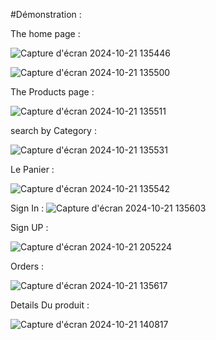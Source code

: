 #Démonstration : 

The home page :

![Capture d'écran 2024-10-21 135446](https://github.com/user-attachments/assets/d5afa120-a97e-4335-98a4-b33541d15a54)

![Capture d'écran 2024-10-21 135500](https://github.com/user-attachments/assets/28fe7055-03a3-42a0-b1c5-a6f9eb40d0ba)


The Products page : 

![Capture d'écran 2024-10-21 135511](https://github.com/user-attachments/assets/5607ab65-9abf-48f6-8441-1e6588be1142)

search by Category :

![Capture d'écran 2024-10-21 135531](https://github.com/user-attachments/assets/36c65a62-d4b2-4211-b63f-71bbe198074b)


Le Panier : 

![Capture d'écran 2024-10-21 135542](https://github.com/user-attachments/assets/a246be6c-73f7-4cf6-ba8b-55bf0437c7cd)


Sign In : 
![Capture d'écran 2024-10-21 135603](https://github.com/user-attachments/assets/e045e514-b25b-4aa4-8241-436a6080c482)

Sign UP : 

![Capture d'écran 2024-10-21 205224](https://github.com/user-attachments/assets/1a92af0e-a7c6-42ef-9dac-70c2135e6f30)

Orders : 

![Capture d'écran 2024-10-21 135617](https://github.com/user-attachments/assets/33f7a2d0-019b-4cb7-9244-bdc30f039ddf)

Details Du produit : 

![Capture d'écran 2024-10-21 140817](https://github.com/user-attachments/assets/38ae1f48-c510-4d50-874d-e56820328555)












